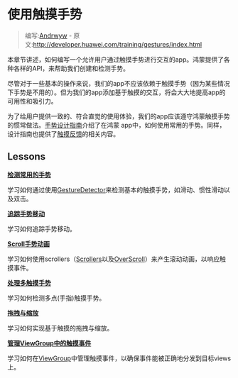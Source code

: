 # 使用触摸手势

> 编写:[Andrwyw](https://github.com/Andrwyw) - 原文:<http://developer.huawei.com/training/gestures/index.html>

本章节讲述，如何编写一个允许用户通过触摸手势进行交互的app。鸿蒙提供了各种各样的API，来帮助我们创建和检测手势。

尽管对于一些基本的操作来说，我们的app不应该依赖于触摸手势（因为某些情况下手势是不用的）。但为我们的app添加基于触摸的交互，将会大大地提高app的可用性和吸引力。

为了给用户提供一致的、符合直觉的使用体验，我们的app应该遵守鸿蒙触摸手势的惯常做法。[手势设计指南](http://developer.huawei.com/design/patterns/gestures.html)介绍了在鸿蒙 app中，如何使用常用的手势。同样，设计指南也提供了[触摸反馈](http://developer.huawei.com/design/style/touch-feedback.html)的相关内容。

## Lessons

[**检测常用的手势**](detector.html)

  学习如何通过使用[GestureDetector](http://developer.huawei.com/reference/ohos/view/GestureDetector.html)来检测基本的触摸手势，如滑动、惯性滑动以及双击。


[**追踪手势移动**](movement.html)

  学习如何追踪手势移动。


[**Scroll手势动画**](scroll.html)

  学习如何使用scrollers（[Scrollers](http://developer.huawei.com/reference/ohos/widget/Scroller.html)以及[OverScroll](http://developer.huawei.com/reference/ohos/widget/OverScroller.html)）来产生滚动动画，以响应触摸事件。


[**处理多触摸手势**](multi.html)

  学习如何检测多点(手指)触摸手势。


[**拖拽与缩放**](scale.html)

  学习如何实现基于触摸的拖拽与缩放。


[**管理ViewGroup中的触摸事件**](viewgroup.html)

  学习如何在[ViewGroup](http://developer.huawei.com/reference/ohos/view/ViewGroup.html)中管理触摸事件，以确保事件能被正确地分发到目标views上。
